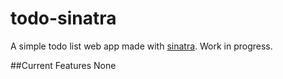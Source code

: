 todo-sinatra
============
A simple todo list web app made with [sinatra](http://www.sinatrarb.com/). Work in progress.

##Current Features
None
